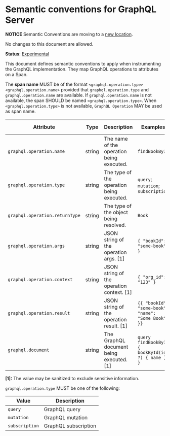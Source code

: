 # Semantic conventions for GraphQL Server

**NOTICE** Semantic Conventions are moving to a
[new location](http://github.com/open-telemetry/semantic-conventions).

No changes to this document are allowed.

**Status**: [Experimental](../../../document-status.md)

This document defines semantic conventions to apply when instrumenting the GraphQL implementation. They map GraphQL
operations to attributes on a Span.

The **span name** MUST be of the format `<graphql.operation.type> <graphql.operation.name>` provided that
`graphql.operation.type` and `graphql.operation.name` are available. If `graphql.operation.name` is not available, the
span SHOULD be named `<graphql.operation.type>`. When `<graphql.operation.type>` is not available, `GraphQL Operation`
MAY be used as span name.

<!-- semconv graphql -->

| Attribute                      | Type   | Description                               | Examples                                           | Requirement Level |
| ------------------------------ | ------ | ----------------------------------------- | -------------------------------------------------- | ----------------- |
| `graphql.operation.name`       | string | The name of the operation being executed. | `findBookById`                                     | Required          |
| `graphql.operation.type`       | string | The type of the operation being executed. | `query`; `mutation`; `subscription`                | Recommended       |
| `graphql.operation.returnType` | string | The type of the object being resolved.    | `Book`                                             | Required          |
| `graphql.operation.args`       | string | JSON string of the operation args. [1]    | `{ "bookId": "some-book" }`                        | Recommended       |
| `graphql.operation.context`    | string | JSON string of the operation context. [1] | `{ "org_id": "123" }`                              | Recommended       |
| `graphql.operation.result`     | string | JSON string of the operation result. [1]  | `{{ "bookId": "some-book", "name": "Some Book" }}` | Recommended       |
| `graphql.document`             | string | The GraphQL document being executed. [1]  | `query findBookById { bookById(id: ?) { name } }`  | Recommended       |

**[1]:** The value may be sanitized to exclude sensitive information.

`graphql.operation.type` MUST be one of the following:

| Value          | Description          |
| -------------- | -------------------- |
| `query`        | GraphQL query        |
| `mutation`     | GraphQL mutation     |
| `subscription` | GraphQL subscription |

<!-- endsemconv -->
